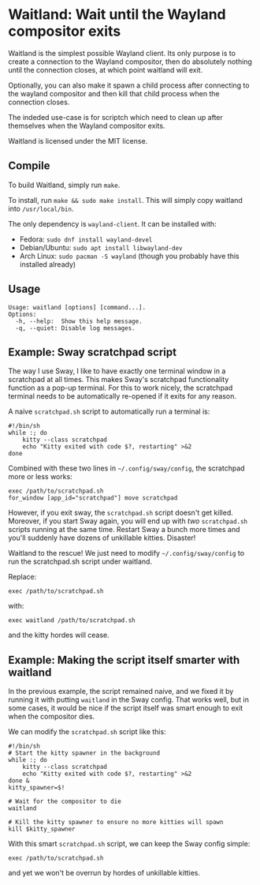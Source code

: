 # Waitland: Wait until the Wayland compositor exits

Waitland is the simplest possible Wayland client.
Its only purpose is to create a connection to the Wayland compositor,
then do absolutely nothing until the connection closes,
at which point waitland will exit.

Optionally, you can also make it spawn a child process after connecting to the
wayland compositor and then kill that child process when the connection closes.

The indeded use-case is for scriptch which need to clean up after themselves
when the Wayland compositor exits.

Waitland is licensed under the MIT license.

## Compile

To build Waitland, simply run `make`.

To install, run `make && sudo make install`.
This will simply copy waitland into `/usr/local/bin`.

The only dependency is `wayland-client`. It can be installed with:

* Fedora: `sudo dnf install wayland-devel`
* Debian/Ubuntu: `sudo apt install libwayland-dev`
* Arch Linux: `sudo pacman -S wayland` (though you probably have this installed already)

## Usage

```
Usage: waitland [options] [command...].
Options:
  -h, --help:  Show this help message.
  -q, --quiet: Disable log messages.
```

## Example: Sway scratchpad script

The way I use Sway, I like to have exactly one terminal window in a scratchpad at all times.
This makes Sway's scratchpad functionality function as a pop-up terminal.
For this to work nicely, the scratchpad terminal needs to be automatically re-opened
if it exits for any reason.

A naive `scratchpad.sh` script to automatically run a terminal is:

```
#!/bin/sh
while :; do
    kitty --class scratchpad
    echo "Kitty exited with code $?, restarting" >&2
done
```

Combined with these two lines in `~/.config/sway/config`, the scratchpad more or less works:

```
exec /path/to/scratchpad.sh
for_window [app_id="scratchpad"] move scratchpad
```

However, if you exit sway, the `scratchpad.sh` script doesn't get killed.
Moreover, if you start Sway again, you will end up with *two* `scratchpad.sh` scripts
running at the same time.
Restart Sway a bunch more times and you'll suddenly have dozens of unkillable kitties.
Disaster!

Waitland to the rescue! We just need to modify `~/.config/sway/config` to
run the scratchpad.sh script under waitland.

Replace:

```
exec /path/to/scratchpad.sh
```

with:

```
exec waitland /path/to/scratchpad.sh
```

and the kitty hordes will cease.

## Example: Making the script itself smarter with waitland

In the previous example, the script remained naive, and we fixed it by
running it with putting `waitland` in the Sway config.
That works well, but in some cases, it would be nice if the script itself was
smart enough to exit when the compositor dies.

We can modify the `scratchpad.sh` script like this:

```
#!/bin/sh
# Start the kitty spawner in the background
while :; do
    kitty --class scratchpad
    echo "Kitty exited with code $?, restarting" >&2
done &
kitty_spawner=$!

# Wait for the compositor to die
waitland

# Kill the kitty spawner to ensure no more kitties will spawn
kill $kitty_spawner
```

With this smart `scratchpad.sh` script, we can keep the Sway config simple:

```
exec /path/to/scratchpad.sh
```

and yet we won't be overrun by hordes of unkillable kitties.
